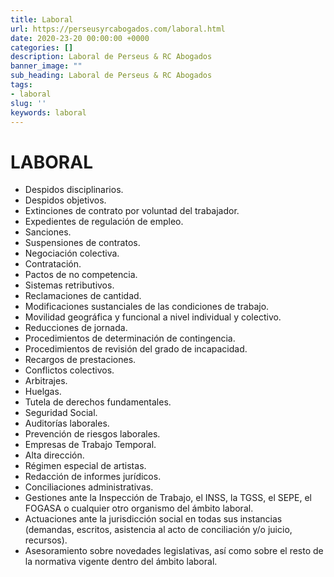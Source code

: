 ```yaml
---
title: Laboral
url: https://perseusyrcabogados.com/laboral.html
date: 2020-23-20 00:00:00 +0000
categories: []
description: Laboral de Perseus & RC Abogados
banner_image: ""
sub_heading: Laboral de Perseus & RC Abogados
tags:
- laboral
slug: ''
keywords: laboral
---
```


# LABORAL

*   Despidos disciplinarios.
*   Despidos objetivos.
*   Extinciones de contrato por voluntad del trabajador.
*   Expedientes de regulación de empleo.
*   Sanciones.
*   Suspensiones de contratos.
*   Negociación colectiva.
*   Contratación.
*   Pactos de no competencia.
*   Sistemas retributivos.
*   Reclamaciones de cantidad.
*   Modificaciones sustanciales de las condiciones de trabajo.
*   Movilidad geográfica y funcional a nivel individual y colectivo.
*   Reducciones de jornada.
*   Procedimientos de determinación de contingencia.
*   Procedimientos de revisión del grado de incapacidad.
*   Recargos de prestaciones.
*   Conflictos colectivos.
*   Arbitrajes.
*   Huelgas.
*   Tutela de derechos fundamentales.
*   Seguridad Social.
*   Auditorías laborales.
*   Prevención de riesgos laborales.
*   Empresas de Trabajo Temporal.
*   Alta dirección.
*   Régimen especial de artistas.
*   Redacción de informes jurídicos.
*   Conciliaciones administrativas.
*   Gestiones ante la Inspección de Trabajo, el INSS, la TGSS, el SEPE, el FOGASA o cualquier otro organismo del ámbito laboral.
*   Actuaciones ante la jurisdicción social en todas sus instancias (demandas, escritos, asistencia al acto de conciliación y/o juicio, recursos).
*   Asesoramiento sobre novedades legislativas, así como sobre el resto de la normativa vigente dentro del ámbito laboral.

